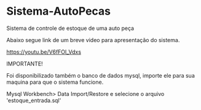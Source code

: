 ﻿# Sistema-AutoPecas
Sistema de controle de estoque de uma auto peça

Abaixo segue link de um breve video para apresentação do sistema.

https://youtu.be/V6fFOl_Vdxs

IMPORTANTE!

Foi disponibilizado também o banco de dados mysql, importe ele para sua maquina
para que o sistema funcione.

Mysql Workbench> Data Import/Restore e selecione o arquivo 'estoque_entrada.sql'